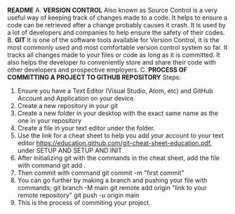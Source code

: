 **README**
A. **VERSION CONTROL**
Also known as Source Control is a very useful way of keeping track of changes made to a code. It helps to ensure a code can be retrieved after a change probably causes it crash. It is used by a lot of developers and companies to help ensure the safety of their codes.
B. **GIT**
It is one of the software tools available for Version Control, it is the most commonly used and most comfortable version control system so far. It tracks all changes made to your files or code as long as it is committed. It also helps the developer to conveniently store and share their code with other developers and prospective employers.
C. **PROCESS OF COMMITTING A PROJECT TO GITHUB REPOSITORY**
Steps:
1. Ensure you have a Text Editor (Visual Studio, Atom, etc) and GitHub Account and Application on your device.
2. Create a new repository in your git
3. Create a new folder in your desktop with the exact same name as the one in your repository 
4. Create a file in your text editor under the folder.
5. Use the link for a cheat sheet to help you add your account to your text editor https://education.github.com/git-cheat-sheet-education.pdf, under SETUP AND SETUP AND INIT
6. After initializing git with the commands in the cheat sheet, add the file with command git add .
7. Then commit with command git commit -m "first commit"
8. You can go further by making a branch and pushing your file with commands; git branch -M main
git remote add origin "link to your remote repository"
git push -u origin main
9. This is the process of commiting your project.